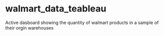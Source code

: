 # walmart_data_teableau
Active dasboard showing the quantity of walmart products in a sample of their orgin warehouses 
